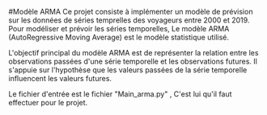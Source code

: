 #Modèle ARMA
Ce projet consiste à implémenter un modèle de prévision sur les données de séries temprelles des voyageurs entre 2000 et 2019. Pour modéliser et prévoir les séries temporelles, Le modèle ARMA (AutoRegressive Moving Average) est le modèle statistique utilisé.

L'objectif principal du modèle ARMA est de représenter la relation entre les observations passées d'une série temporelle et les observations futures. Il s'appuie sur l'hypothèse que les valeurs passées de la série temporelle influencent les valeurs futures.

Le fichier d'entrée est le fichier "Main_arma.py" , C'est lui qu'il faut effectuer pour le projet.
